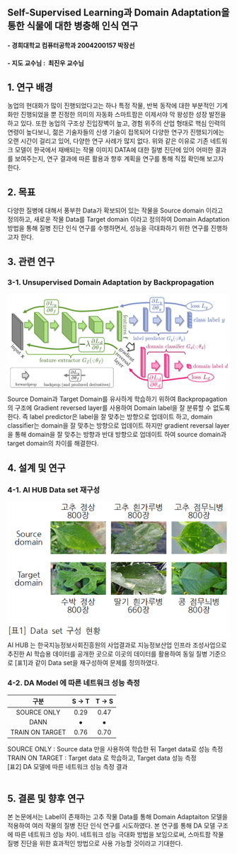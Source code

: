 ## Self-Supervised Learning과 Domain Adaptation을 통한 식물에 대한 병충해 인식 연구
#### - 경희대학교 컴퓨터공학과 2004200157 박장선
#### - 지도 교수님 : &nbsp;최진우 교수님 <br/>

## 1. 연구 배경  <br/>
농업의 현대화가 많이 진행되었다고는 하나 특정 작물, 반복 동작에 대한 부분적인 기계화만 진행되었을 뿐 진정한 의미의 자동화 스마트팜은 이제서야 막 왕성한 성장 발전을 하고 있다. 또한 농업의 구조상 진입장벽이 높고, 경험 위주의 산업 형태로 핵심 인력의 연령이 높다보니, 젊은 기술자들의 신생 기술이 접목되어 다양한 연구가 진행되기에는 오랜 시간이 걸리고 있어, 다양한 연구 사례가 많지 없다. 위와 같은 이유로 기존 네트워크 모델이 한국에서 재배되는 작물 이미지 DATA에 대한 질병 진단에 있어 어떠한 결과를 보여주는지, 연구 결과에 따른 활용과 향후 계획을 연구를 통해 직접 확인해 보고자 한다. 

## 2. 목표  <br/>
다양한 질병에 대해서 풍부한 Data가 확보되어 있는 작물을 Source domain 이라고 정의하고, 
새로운 작물 Data를 Target domain 이라고 정의하여 Domain Adaptation 방법을 통해 질병 진단 인식 연구를 수행하면서, 성능을 극대화하기 위한 연구를 진행하고자 한다.

## 3. 관련 연구 <br/>
### 3-1. Unsupervised Domain Adaptation by Backpropagation <br/>
![Readme_Image_01](https://raw.githubusercontent.com/DANBEE-MASTER/2021-2-capstone-design2/main/README_Image/Readme_Image_01.png) <br/>
Source Domain과 Target Domain를 유사하게 학습하기 위하여 Backpropagation의 구조에 Gradient reversed layer를 사용하여 Domain label을 잘 분류할 수 없도록 한다. 즉 label predictor은 label을 잘 맞추는 방향으로 업데이트 하고, domain classifier는  domain을 잘 맞추는 방향으로 업데이트 하지만 gradient reversal layer을 통해 domain을 잘 맞추는 방향과 반대 방향으로 업데이트 하여 source domain과 target domain의 차이를 해결한다.

## 4. 설계 및 연구 <br/>
### 4-1. AI HUB Data set 재구성 <br/>
![Readme_Image_02](https://raw.githubusercontent.com/DANBEE-MASTER/2021-2-capstone-design2/main/README_Image/Readme_Image_02.png) <br/>
AI HUB 는 한국지능정보사회진흥원의 사업결과로 지능정보산업 인프라 조성사업으로 추진한 AI 학습용 데이터를 공개한 곳으로 이곳의 데이터를 활용하여 동일 질병 기준으로 [표1]과 같이 Data set을 재구성하여 문제를 정의하였다. 
### 4-2. DA Model 에 따른 네트워크 성능 측정 <br>
|구분|S → T|T → S|
|:------:|:------:|:------:|
|SOURCE ONLY|0.29|0.47|
|DANN|⦁|⦁| 
|TRAIN ON TARGET|0.76|0.70| 

SOURCE ONLY : Source data 만을 사용하여 학습한 뒤 Target data로 성능 측정<br>
TRAIN ON TARGET : Target data 로 학습하고, Target data 성능 측정<br>
[표2] DA 모델에 따른 네트워크 성능 측정 결과<br>
<br>
## 5. 결론 및 향후 연구 <br/>
본 논문에서는 Label이 존재하는 고추 작물 Data를 통해 Domain Adaptaiton 모델을 적용하여 여러 작물의 질병 진단 인식 연구를 시도하였다. 본 연구를 통해 DA 모델 구조에 따른 네트워크 성능 차이. 네트워크 성능 극대화 방법을 보임으로써, 스마트팜 작물 질병 진단을 위한 효과적인 방법으로 사용 가능할 것이라고 기대한다.                                     
